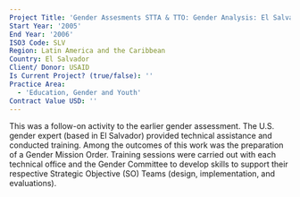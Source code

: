 ```yaml
---
Project Title: 'Gender Assesments STTA & TTO: Gender Analysis: El Salvador (TDY 54)'
Start Year: '2005'
End Year: '2006'
ISO3 Code: SLV
Region: Latin America and the Caribbean
Country: El Salvador
Client/ Donor: USAID
Is Current Project? (true/false): ''
Practice Area:
  - 'Education, Gender and Youth'
Contract Value USD: ''
---
```

This was a follow-on activity to the earlier gender assessment. The U.S. gender expert (based in El Salvador) provided technical assistance and conducted training. Among the outcomes of this work was the preparation of a Gender Mission Order. Training sessions were carried out with each technical office and the Gender Committee to develop skills to support their respective Strategic Objective (SO) Teams (design, implementation, and evaluations).